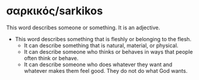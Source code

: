 
# σαρκικός/sarkikos
This word describes someone or something. It is an adjective.

* This word describes something that is fleshly or belonging to the flesh.
    * It can describe something that is natural, material, or physical.
    * It can describe someone who thinks or behaves in ways that people often think or behave.
    * It can describe someone who does whatever they want and whatever makes them feel good. They do not do what God wants. 
